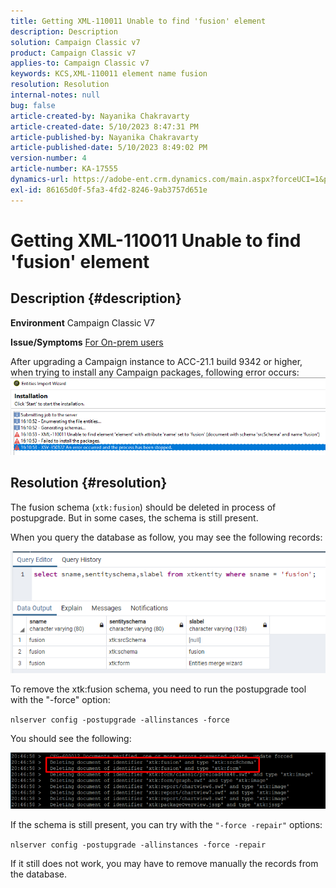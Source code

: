 ```yaml
---
title: Getting XML-110011 Unable to find 'fusion' element
description: Description
solution: Campaign Classic v7
product: Campaign Classic v7
applies-to: Campaign Classic v7
keywords: KCS,XML-110011 element name fusion
resolution: Resolution
internal-notes: null
bug: false
article-created-by: Nayanika Chakravarty
article-created-date: 5/10/2023 8:47:31 PM
article-published-by: Nayanika Chakravarty
article-published-date: 5/10/2023 8:49:02 PM
version-number: 4
article-number: KA-17555
dynamics-url: https://adobe-ent.crm.dynamics.com/main.aspx?forceUCI=1&pagetype=entityrecord&etn=knowledgearticle&id=bfce3ce1-73ef-ed11-8849-6045bd006239
exl-id: 86165d0f-5fa3-4fd2-8246-9ab3757d651e
---
```

# Getting XML-110011 Unable to find 'fusion' element

## Description {#description}

<b>Environment</b>
Campaign Classic V7


<b>Issue/Symptoms</b>
<u>For On-prem users</u>

After upgrading a Campaign instance to ACC-21.1 build 9342 or higher, when trying to install any Campaign packages, following error occurs:
<br>![](assets/___c0ce3ce1-73ef-ed11-8849-6045bd006239___.png)

## Resolution {#resolution}


The fusion schema (`xtk:fusion`) should be deleted in process of postupgrade. But in some cases, the schema is still present.

When you query the database as follow, you may see the following records:

![](assets/5cf5ba8b-f838-ec11-b6e6-000d3a348885.png)

To remove the xtk:fusion schema, you need to run the postupgrade tool with the "-force" option:

`nlserver config -postupgrade -allinstances -force`

You should see the following:

![](assets/406e7298-f938-ec11-b6e6-000d3a348885.png)

If the schema is still present, you can try with the `"-force -repair"` options:

`nlserver config -postupgrade -allinstances -force -repair`

If it still does not work, you may have to remove manually the records from the database.
